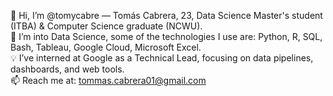 👋 Hi, I’m @tomycabre — Tomás Cabrera, 23, Data Science Master's student (ITBA) & Computer Science graduate (NCWU).  
👀 I’m into Data Science, some of the technologies I use are: Python, R, SQL, Bash, Tableau, Google Cloud, Microsoft Excel.  
💡 I’ve interned at Google as a Technical Lead, focusing on data pipelines, dashboards, and web tools.  
📫 Reach me at: tommas.cabrera01@gmail.com
